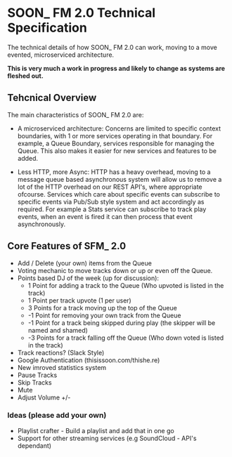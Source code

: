 # SOON_ FM 2.0 Technical Specification 

The technical details of how SOON_ FM 2.0 can work, moving to a move evented, microserviced architecture.

**This is very much a work in progress and likely to change as systems are fleshed out.**

## Tehcnical Overview

The main characteristics of SOON_ FM 2.0 are:

* A microserviced architecture: Concerns are limited to specific context boundaries, with 1 or more services operating in that boundary. For example, a Queue Boundary, services responsible for managing the Queue. This also makes it easier for new services and features to be added.

* Less HTTP, more Async: HTTP has a heavy overhead, moving to a message queue based asynchronous system will allow us to remove a lot of the HTTP overhead on our REST API's, where appropriate ofcourse. Services which care about specific events can subscribe to specific events via Pub/Sub style system and act accordingly as required. For example a Stats service can subscribe to track play events, when an event is fired it can then process that event asynchronously.

## Core Features of SFM_ 2.0

* Add / Delete (your own) items from the Queue
* Voting mechanic to move tracks down or up or even off the Queue.
* Points based DJ of the week (up for discussion):
  * 1 Point for adding a track to the Queue (Who upvoted is listed in the track)
  * 1 Point per track upvote (1 per user)
  * 3 Points for a track moving up the top of the Queue
  * -1 Point for removing your own track from the Queue
  * -1 Point for a track being skipped during play (the skipper will be named and shamed)
  * -3 Points for a track falling off the Queue (Who down voted is listed in the track)
* Track reactions? (Slack Style)
* Google Authentication (thisissoon.com/thishe.re)
* New imroved statistics system
* Pause Tracks
* Skip Tracks
* Mute
* Adjust Volume +/-

### Ideas (please add your own)

* Playlist crafter - Build a playlist and add that in one go
* Support for other streaming services (e.g SoundCloud - API's dependant)
